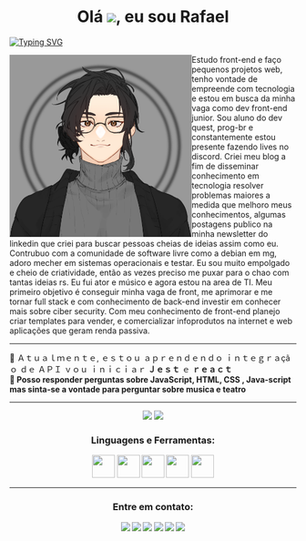 <h1 align="center">Olá  <img src="https://media3.giphy.com/media/3oKIPtjElfqwMOTbH2/giphy.gif?cid=ecf05e47paay6b31bbe5z0nvmk1ix8xds7p6l59rhhy7x9l6&rid=giphy.gif&ct=g" width="40px"/>, eu sou Rafael </h1>

[![Typing SVG](https://readme-typing-svg.demolab.com?font=Fira+Code&pause=1000&color=#DC143C&center=true&vCenter=true&width=1000&lines=I+LOVE+MINECRAFT%2C+AND+VALORANT;I+LOVE+MY+GIRLFRIEND;I+LOVE+ANIMES+AND+GAMES)](https://git.io/typing-svg)

<img align="left" src="https://github.com/rafinha-dev/readme.mes/blob/master/download20221200205038.png" width="320px">
<p>Estudo front-end e faço pequenos projetos web, tenho vontade de empreende com tecnologia e estou em busca da minha vaga como dev front-end junior. Sou aluno do dev quest, prog-br e constantemente estou presente fazendo lives no discord. Criei meu blog a fim de disseminar conhecimento em tecnologia resolver problemas maiores a medida que melhoro meus conhecimentos, algumas postagens publico na minha newsletter do linkedin que criei para buscar pessoas cheias de ideias assim como eu. 
Contrubuo com a comunidade de software livre como a debian em mg, adoro mecher em sistemas operacionais e testar. Eu sou muito empolgado e cheio de criatividade, então as vezes preciso me puxar para o chao com tantas ideias rs. Eu fui ator e músico e agora estou na area de TI.
Meu primeiro objetivo é conseguir minha vaga de front, me aprimorar e me tornar full stack e com conhecimento de back-end investir em conhecer mais sobre ciber security.
Com meu conhecimento de front-end planejo criar templates para vender, e comercializar infoprodutos na internet e web aplicações que geram renda passiva.</p>

**********
<div align="left">
🌱 Ａｔｕａｌｍｅｎｔｅ, ｅｓｔｏｕ ａｐｒｅｎｄｅｎｄｏ ｉｎｔｅｇｒａçãｏ ｄｅ ＡＰＩ ｖｏｕ ｉｎｉｃｉａｒ<strong> Ｊｅｓｔ</strong> ｅ <strong> ｒｅａｃｔ<strong><br>
💬 Posso responder perguntas sobre <strong>JavaScript, HTML, CSS , Java-script </strong> <br>mas sinta-se a vontade para perguntar sobre musica e teatro<br>
</div>
<!--  https://psfonttk.com/letras-diferentes-para-nick/-->

***************	

<div align="center">
  <img height="150em" src="https://github-readme-stats.vercel.app/api?username=rafinha-dev&show_icons=true&hide_border=true&count_private=true&theme=dracula"/>
  <img height="150em" src="https://github-readme-stats.vercel.app/api/top-langs/?username=rafinha-dev&langs_count=10&count_private=true&hide_border=true&theme=dracula&layout=compact"/>
<div>	
	
	
<h3 align="center">Linguagens e Ferramentas:</h3>
<p align="center"> <img height="40" width="40" src="https://cdn.simpleicons.org/html5/808080"/> <img height="40" width="40" src="https://cdn.simpleicons.org/javascript/808080"/> <img height="40" width="40" src="https://cdn.simpleicons.org/css3/808080"/> <img height="40" width="40" src="https://cdn.simpleicons.org/jest/808080"/> <img height="40" width="40" src="https://cdn.simpleicons.org/react/808080"/></p></div>
</div>

*******************

<h3 align="center">Entre em contato:</h3>
<p align="center"><img src="https://custom-icon-badges.demolab.com/badge/contactrodrigues21@gmail.com-808080?style=for-the-badge&logo=mention&logoColor=white"> 
<a href="https://www.linkedin.com/in/rafinhadev/" target="blank"><img src="https://custom-icon-badges.demolab.com/badge/-LinkedIn-808080?style=for-the-badge&logo=linkedin&logoColor=white"></a>
<a href="https://www.instagram.com/rafinha_dev/" target="blank"><img src="https://custom-icon-badges.demolab.com/badge/-Instagram-808080?style=for-the-badge&logo=instagram&logoColor=white"></a>
<a href="https://codepen.io/rafinha-dev" target="blank"><img src="https://custom-icon-badges.demolab.com/badge/-CodePen-808080?style=for-the-badge&logo=CodePen&logoColor=white"></a>
<a href="https://dev.to/rafinhadev" target="blank"><img src="https://custom-icon-badges.demolab.com/badge/-Blog_dev.to-808080?style=for-the-badge&logo=dev.to&logoColor=white"></a>
<a href="https://hashnode.com/@rafinhadev" target="blank"><img src="https://custom-icon-badges.demolab.com/badge/-Blog_Hashnode-808080?style=for-the-badge&logo=hashnode&logoColor=white"></a>
	
</p>
